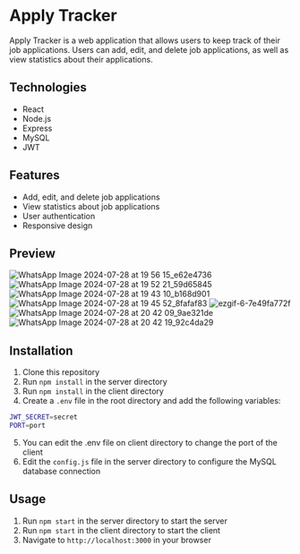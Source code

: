# Apply Tracker

Apply Tracker is a web application that allows users to keep track of their job applications. Users can add, edit, and delete job applications, as well as view statistics about their applications.

## Technologies
- React
- Node.js
- Express
- MySQL
- JWT

## Features
- Add, edit, and delete job applications
- View statistics about job applications
- User authentication
- Responsive design

## Preview
![WhatsApp Image 2024-07-28 at 19 56 15_e62e4736](https://github.com/user-attachments/assets/29dabfcf-d6ef-455c-bb96-388adc0dfdca)
![WhatsApp Image 2024-07-28 at 19 52 21_59d65845](https://github.com/user-attachments/assets/4acdf817-4c1c-4093-b2d1-0cb7631c2df0)
![WhatsApp Image 2024-07-28 at 19 43 10_b168d901](https://github.com/user-attachments/assets/dd6045e0-ae5f-4f5f-8a72-812fcf243e60)
![WhatsApp Image 2024-07-28 at 19 45 52_8fafaf83](https://github.com/user-attachments/assets/f4298331-bbf8-4641-ad13-d647cd4e6926)
![ezgif-6-7e49fa772f](https://github.com/user-attachments/assets/8d63ff30-b6b5-465c-b5b0-6b6f1455c874)
![WhatsApp Image 2024-07-28 at 20 42 09_9ae321de](https://github.com/user-attachments/assets/e7c9070f-f8d0-4f9d-a9a2-2487fa22804c)
![WhatsApp Image 2024-07-28 at 20 42 19_92c4da29](https://github.com/user-attachments/assets/acb658c6-f0c0-4676-b0af-91c08e055d6a)


## Installation
1. Clone this repository
2. Run `npm install` in the server directory
3. Run `npm install` in the client directory
4. Create a `.env` file in the root directory and add the following variables:
```bash
JWT_SECRET=secret
PORT=port
```
5. You can edit the .env file on client directory to change the port of the client
6. Edit the `config.js` file in the server directory to configure the MySQL database connection

## Usage
1. Run `npm start` in the server directory to start the server
2. Run `npm start` in the client directory to start the client
3. Navigate to `http://localhost:3000` in your browser
